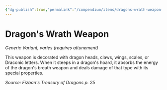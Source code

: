 ```yaml
---
{"dg-publish":true,"permalink":"/compendium/items/dragons-wrath-weapon-ftd/","tags":["compendium/src/5e/ftd","item/attunement/required","item/rarity/varies","item/wondrous/wondrous-item"]}
---
```


# Dragon's Wrath Weapon
*Generic Variant, varies (requires attunement)*  


This weapon is decorated with dragon heads, claws, wings, scales, or Draconic letters. When it steeps in a dragon's hoard, it absorbs the energy of the dragon's breath weapon and deals damage of that type with its special properties.

*Source: Fizban's Treasury of Dragons p. 25*